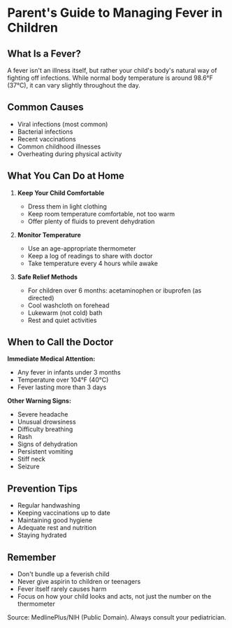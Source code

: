 # Parent's Guide to Managing Fever in Children

## What Is a Fever?
A fever isn't an illness itself, but rather your child's body's natural way of fighting off infections. While normal body temperature is around 98.6°F (37°C), it can vary slightly throughout the day.

## Common Causes
* Viral infections (most common)
* Bacterial infections
* Recent vaccinations
* Common childhood illnesses
* Overheating during physical activity

## What You Can Do at Home
1. **Keep Your Child Comfortable**
   * Dress them in light clothing
   * Keep room temperature comfortable, not too warm
   * Offer plenty of fluids to prevent dehydration

2. **Monitor Temperature**
   * Use an age-appropriate thermometer
   * Keep a log of readings to share with doctor
   * Take temperature every 4 hours while awake

3. **Safe Relief Methods**
   * For children over 6 months: acetaminophen or ibuprofen (as directed)
   * Cool washcloth on forehead
   * Lukewarm (not cold) bath
   * Rest and quiet activities

## When to Call the Doctor
**Immediate Medical Attention:**
* Any fever in infants under 3 months
* Temperature over 104°F (40°C)
* Fever lasting more than 3 days

**Other Warning Signs:**
* Severe headache
* Unusual drowsiness
* Difficulty breathing
* Rash
* Signs of dehydration
* Persistent vomiting
* Stiff neck
* Seizure

## Prevention Tips
* Regular handwashing
* Keeping vaccinations up to date
* Maintaining good hygiene
* Adequate rest and nutrition
* Staying hydrated

## Remember
* Don't bundle up a feverish child
* Never give aspirin to children or teenagers
* Fever itself rarely causes harm
* Focus on how your child looks and acts, not just the number on the thermometer

Source: MedlinePlus/NIH (Public Domain). Always consult your pediatrician.